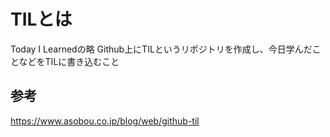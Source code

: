 # TILとは

Today I Learnedの略
Github上にTILというリポジトリを作成し、今日学んだことなどをTILに書き込むこと

## 参考
https://www.asobou.co.jp/blog/web/github-til
